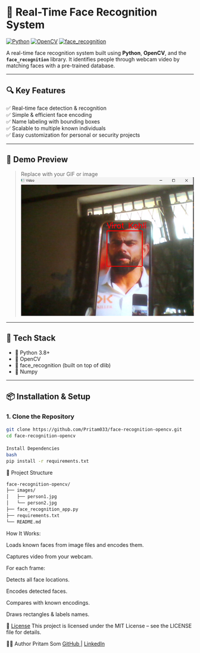 # 🎯 Real-Time Face Recognition System

[![Python](https://img.shields.io/badge/Python-3.8%2B-blue.svg)](https://www.python.org/)
[![OpenCV](https://img.shields.io/badge/OpenCV-4.x-green.svg)](https://opencv.org/)
[![face_recognition](https://img.shields.io/badge/face--recognition-%F0%9F%94%8D-brightgreen)](https://github.com/ageitgey/face_recognition)

A real-time face recognition system built using **Python**, **OpenCV**, and the **`face_recognition`** library. It identifies people through webcam video by matching faces with a pre-trained database.

---

## 🔍 Key Features

✅ Real-time face detection & recognition  
✅ Simple & efficient face encoding  
✅ Name labeling with bounding boxes  
✅ Scalable to multiple known individuals  
✅ Easy customization for personal or security projects

---

## 🚀 Demo Preview

> Replace with your GIF or image
![Demo Placeholder](https://github.com/Pritam033/python_project/blob/main/docs/Screenshot%202025-06-21%20134137.png)

---

## 🧠 Tech Stack

- 🐍 Python 3.8+
- 🎥 OpenCV
- 🤖 face_recognition (built on top of dlib)
- 🧮 Numpy

---

## 📦 Installation & Setup

### 1. Clone the Repository
```bash
git clone https://github.com/Pritam033/face-recognition-opencv.git
cd face-recognition-opencv

Install Dependencies
bash
pip install -r requirements.txt
```


📁 Project Structure
```bash
face-recognition-opencv/
├── images/
│   ├── person1.jpg
│   └── person2.jpg
├── face_recognition_app.py
├── requirements.txt
└── README.md
```

How It Works:

Loads known faces from image files and encodes them.

Captures video from your webcam.

For each frame:

Detects all face locations.

Encodes detected faces.

Compares with known encodings.

Draws rectangles & labels names.

📜 [License](https://github.com/Pritam033/python_project/blob/main/License.txt)
This project is licensed under the MIT License – see the LICENSE file for details.

🙋‍♂️ Author
Pritam Som
[GitHub ](https://github.com/Pritam033)| 
[LinkedIn](www.linkedin.com/in/pritam-som-465b56351)



